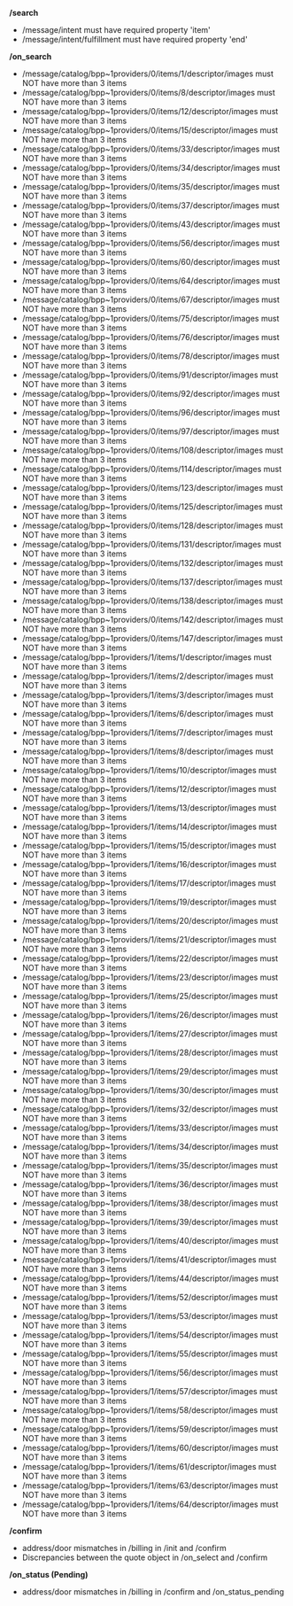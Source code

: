 **/search**
- /message/intent must have required property 'item'
- /message/intent/fulfillment must have required property 'end'

**/on_search**
- /message/catalog/bpp~1providers/0/items/1/descriptor/images must NOT have more than 3 items
- /message/catalog/bpp~1providers/0/items/8/descriptor/images must NOT have more than 3 items
- /message/catalog/bpp~1providers/0/items/12/descriptor/images must NOT have more than 3 items
- /message/catalog/bpp~1providers/0/items/15/descriptor/images must NOT have more than 3 items
- /message/catalog/bpp~1providers/0/items/33/descriptor/images must NOT have more than 3 items
- /message/catalog/bpp~1providers/0/items/34/descriptor/images must NOT have more than 3 items
- /message/catalog/bpp~1providers/0/items/35/descriptor/images must NOT have more than 3 items
- /message/catalog/bpp~1providers/0/items/37/descriptor/images must NOT have more than 3 items
- /message/catalog/bpp~1providers/0/items/43/descriptor/images must NOT have more than 3 items
- /message/catalog/bpp~1providers/0/items/56/descriptor/images must NOT have more than 3 items
- /message/catalog/bpp~1providers/0/items/60/descriptor/images must NOT have more than 3 items
- /message/catalog/bpp~1providers/0/items/64/descriptor/images must NOT have more than 3 items
- /message/catalog/bpp~1providers/0/items/67/descriptor/images must NOT have more than 3 items
- /message/catalog/bpp~1providers/0/items/75/descriptor/images must NOT have more than 3 items
- /message/catalog/bpp~1providers/0/items/76/descriptor/images must NOT have more than 3 items
- /message/catalog/bpp~1providers/0/items/78/descriptor/images must NOT have more than 3 items
- /message/catalog/bpp~1providers/0/items/91/descriptor/images must NOT have more than 3 items
- /message/catalog/bpp~1providers/0/items/92/descriptor/images must NOT have more than 3 items
- /message/catalog/bpp~1providers/0/items/96/descriptor/images must NOT have more than 3 items
- /message/catalog/bpp~1providers/0/items/97/descriptor/images must NOT have more than 3 items
- /message/catalog/bpp~1providers/0/items/108/descriptor/images must NOT have more than 3 items
- /message/catalog/bpp~1providers/0/items/114/descriptor/images must NOT have more than 3 items
- /message/catalog/bpp~1providers/0/items/123/descriptor/images must NOT have more than 3 items
- /message/catalog/bpp~1providers/0/items/125/descriptor/images must NOT have more than 3 items
- /message/catalog/bpp~1providers/0/items/128/descriptor/images must NOT have more than 3 items
- /message/catalog/bpp~1providers/0/items/131/descriptor/images must NOT have more than 3 items
- /message/catalog/bpp~1providers/0/items/132/descriptor/images must NOT have more than 3 items
- /message/catalog/bpp~1providers/0/items/137/descriptor/images must NOT have more than 3 items
- /message/catalog/bpp~1providers/0/items/138/descriptor/images must NOT have more than 3 items
- /message/catalog/bpp~1providers/0/items/142/descriptor/images must NOT have more than 3 items
- /message/catalog/bpp~1providers/0/items/147/descriptor/images must NOT have more than 3 items
- /message/catalog/bpp~1providers/1/items/1/descriptor/images must NOT have more than 3 items
- /message/catalog/bpp~1providers/1/items/2/descriptor/images must NOT have more than 3 items
- /message/catalog/bpp~1providers/1/items/3/descriptor/images must NOT have more than 3 items
- /message/catalog/bpp~1providers/1/items/6/descriptor/images must NOT have more than 3 items
- /message/catalog/bpp~1providers/1/items/7/descriptor/images must NOT have more than 3 items
- /message/catalog/bpp~1providers/1/items/8/descriptor/images must NOT have more than 3 items
- /message/catalog/bpp~1providers/1/items/10/descriptor/images must NOT have more than 3 items
- /message/catalog/bpp~1providers/1/items/12/descriptor/images must NOT have more than 3 items
- /message/catalog/bpp~1providers/1/items/13/descriptor/images must NOT have more than 3 items
- /message/catalog/bpp~1providers/1/items/14/descriptor/images must NOT have more than 3 items
- /message/catalog/bpp~1providers/1/items/15/descriptor/images must NOT have more than 3 items
- /message/catalog/bpp~1providers/1/items/16/descriptor/images must NOT have more than 3 items
- /message/catalog/bpp~1providers/1/items/17/descriptor/images must NOT have more than 3 items
- /message/catalog/bpp~1providers/1/items/19/descriptor/images must NOT have more than 3 items
- /message/catalog/bpp~1providers/1/items/20/descriptor/images must NOT have more than 3 items
- /message/catalog/bpp~1providers/1/items/21/descriptor/images must NOT have more than 3 items
- /message/catalog/bpp~1providers/1/items/22/descriptor/images must NOT have more than 3 items
- /message/catalog/bpp~1providers/1/items/23/descriptor/images must NOT have more than 3 items
- /message/catalog/bpp~1providers/1/items/25/descriptor/images must NOT have more than 3 items
- /message/catalog/bpp~1providers/1/items/26/descriptor/images must NOT have more than 3 items
- /message/catalog/bpp~1providers/1/items/27/descriptor/images must NOT have more than 3 items
- /message/catalog/bpp~1providers/1/items/28/descriptor/images must NOT have more than 3 items
- /message/catalog/bpp~1providers/1/items/29/descriptor/images must NOT have more than 3 items
- /message/catalog/bpp~1providers/1/items/30/descriptor/images must NOT have more than 3 items
- /message/catalog/bpp~1providers/1/items/32/descriptor/images must NOT have more than 3 items
- /message/catalog/bpp~1providers/1/items/33/descriptor/images must NOT have more than 3 items
- /message/catalog/bpp~1providers/1/items/34/descriptor/images must NOT have more than 3 items
- /message/catalog/bpp~1providers/1/items/35/descriptor/images must NOT have more than 3 items
- /message/catalog/bpp~1providers/1/items/36/descriptor/images must NOT have more than 3 items
- /message/catalog/bpp~1providers/1/items/38/descriptor/images must NOT have more than 3 items
- /message/catalog/bpp~1providers/1/items/39/descriptor/images must NOT have more than 3 items
- /message/catalog/bpp~1providers/1/items/40/descriptor/images must NOT have more than 3 items
- /message/catalog/bpp~1providers/1/items/41/descriptor/images must NOT have more than 3 items
- /message/catalog/bpp~1providers/1/items/44/descriptor/images must NOT have more than 3 items
- /message/catalog/bpp~1providers/1/items/52/descriptor/images must NOT have more than 3 items
- /message/catalog/bpp~1providers/1/items/53/descriptor/images must NOT have more than 3 items
- /message/catalog/bpp~1providers/1/items/54/descriptor/images must NOT have more than 3 items
- /message/catalog/bpp~1providers/1/items/55/descriptor/images must NOT have more than 3 items
- /message/catalog/bpp~1providers/1/items/56/descriptor/images must NOT have more than 3 items
- /message/catalog/bpp~1providers/1/items/57/descriptor/images must NOT have more than 3 items
- /message/catalog/bpp~1providers/1/items/58/descriptor/images must NOT have more than 3 items
- /message/catalog/bpp~1providers/1/items/59/descriptor/images must NOT have more than 3 items
- /message/catalog/bpp~1providers/1/items/60/descriptor/images must NOT have more than 3 items
- /message/catalog/bpp~1providers/1/items/61/descriptor/images must NOT have more than 3 items
- /message/catalog/bpp~1providers/1/items/63/descriptor/images must NOT have more than 3 items
- /message/catalog/bpp~1providers/1/items/64/descriptor/images must NOT have more than 3 items

**/confirm**
- address/door mismatches in /billing in /init and /confirm
- Discrepancies between the quote object in /on_select and /confirm

**/on_status (Pending)**
- address/door mismatches in /billing in /confirm and /on_status_pending

